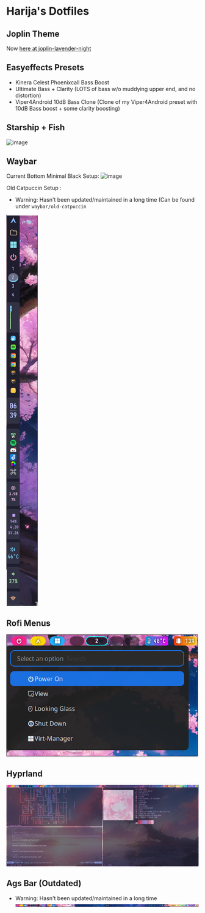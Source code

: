 # Harija's Dotfiles
## Joplin Theme
Now [here at joplin-lavender-night](https://github.com/harrythezomby/joplin-lavender-night)

## Easyeffects Presets
- Kinera Celest Phoenixcall Bass Boost
- Ultimate Bass + Clarity (LOTS of bass w/o muddying upper end, and no distortion)
- Viper4Android 10dB Bass Clone (Clone of my Viper4Android preset with 10dB Bass boost + some clarity boosting)

## Starship + Fish
![image](https://github.com/user-attachments/assets/8c005716-7838-45e8-b212-c8e8d532c366)

## Waybar
Current Bottom Minimal Black Setup:
![image](https://github.com/user-attachments/assets/84664443-1759-467f-924f-18119a9ea501)

Old Catpuccin Setup :
- Warning: Hasn't been updated/maintained in a long time (Can be found under `waybar/old-catpuccin`

![waybar](/Showcase/waybar.png)

## Rofi Menus
![rofi](/Showcase/rofi.png)

## Hyprland
![Hyprland](/Showcase/hyprland.png)

## Ags Bar (Outdated)
- Warning: Hasn't been updated/maintained in a long time
![ags](/Showcase/ags.png)
